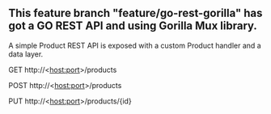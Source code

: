 ## This feature branch "feature/go-rest-gorilla" has got a GO REST API and using Gorilla Mux library.

A simple Product REST API is exposed with a custom Product handler and a data layer. 

GET http://<<host:port>>/products

POST http://<<host:port>>/products

PUT http://<<host:port>>/products/{id}
